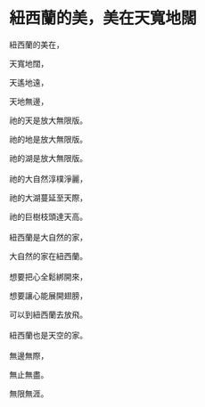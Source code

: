 # 紐西蘭的美，美在天寬地闊

紐西蘭的美在，

天寬地闊，

天遙地遠，

天地無邊，

祂的天是放大無限版。

祂的地是放大無限版。

祂的湖是放大無限版。
<br/><br/>
祂的大自然淳樸淨麗，

祂的大湖蔓延至天際，

祂的巨樹枝頭達天高。
<br/><br/>
紐西蘭是大自然的家，

大自然的家在紐西蘭。
<br/><br/>
想要把心全鬆綁開來，

想要讓心能展開翅膀，

可以到紐西蘭去放飛。
<br/><br/>
紐西蘭也是天空的家。
<br/><br/>
無邊無際，

無止無盡。

無限無涯。
